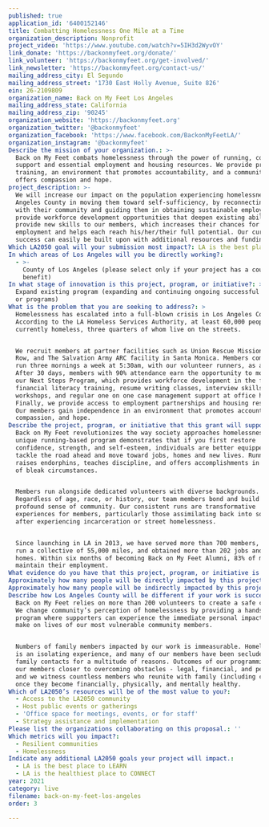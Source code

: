 ```yaml
---
published: true
application_id: '6400152146'
title: Combatting Homelessness One Mile at a Time
organization_description: Nonprofit
project_video: 'https://www.youtube.com/watch?v=5IH3d2WyvOY'
link_donate: 'https://backonmyfeet.org/donate/'
link_volunteer: 'https://backonmyfeet.org/get-involved/'
link_newsletter: 'https://backonmyfeet.org/contact-us/'
mailing_address_city: El Segundo
mailing_address_street: '1730 East Holly Avenue, Suite 826'
ein: 26-2109809
organization_name: Back on My Feet Los Angeles
mailing_address_state: California
mailing_address_zip: '90245'
organization_website: 'https://backonmyfeet.org'
organization_twitter: '@backonmyfeet'
organization_facebook: 'https://www.facebook.com/BackonMyFeetLA/'
organization_instagram: '@backonmyfeet'
Describe the mission of your organization.: >-
  Back on My Feet combats homelessness through the power of running, community
  support and essential employment and housing resources. We provide practical
  training, an environment that promotes accountability, and a community that
  offers compassion and hope.
project_description: >-
  We will increase our impact on the population experiencing homelessness in Los
  Angeles County in moving them toward self-sufficiency, by reconnecting them
  with their community and guiding them in obtaining sustainable employment. We
  provide workforce development opportunities that deepen existing abilities and
  provide new skills to our members, which increases their chances for
  employment and helps each reach his/her/their full potential. Our current
  success can easily be built upon with additional resources and funding.
Which LA2050 goal will your submission most impact?: LA is the best place to LIVE
In which areas of Los Angeles will you be directly working?:
  - >-
    County of Los Angeles (please select only if your project has a countywide
    benefit)
In what stage of innovation is this project, program, or initiative?: >-
  Expand existing program (expanding and continuing ongoing successful projects
  or programs)
What is the problem that you are seeking to address?: >
  Homelessness has escalated into a full-blown crisis in Los Angeles County.
  According to the LA Homeless Services Authority, at least 60,000 people are
  currently homeless, three quarters of whom live on the streets. 


  We recruit members at partner facilities such as Union Rescue Mission on Skid
  Row, and The Salvation Army ARC facility in Santa Monica. Members commit to
  run three mornings a week at 5:30am, with our volunteer runners, as a team.
  After 30 days, members with 90% attendance earn the opportunity to move into
  our Next Steps Program, which provides workforce development in the form of
  financial literacy training, resume writing classes, interview skills
  workshops, and regular one on one case management support at office hours.
  Finally, we provide access to employment partnerships and housing resources.
  Our members gain independence in an environment that promotes accountability,
  compassion, and hope. 
Describe the project, program, or initiative that this grant will support to address the problem identified.: >
  Back on My Feet revolutionizes the way society approaches homelessness. Our
  unique running-based program demonstrates that if you first restore
  confidence, strength, and self-esteem, individuals are better equipped to
  tackle the road ahead and move toward jobs, homes and new lives. Running
  raises endorphins, teaches discipline, and offers accomplishments in the midst
  of bleak circumstances. 


  Members run alongside dedicated volunteers with diverse backgrounds.
  Regardless of age, race, or history, our team members bond and build a
  profound sense of community. Our consistent runs are transformative
  experiences for members, particularly those assimilating back into society
  after experiencing incarceration or street homelessness. 


  Since launching in LA in 2013, we have served more than 700 members, who have
  run a collective of 55,000 miles, and obtained more than 202 jobs and 167
  homes. Within six months of becoming Back on My Feet Alumni, 83% of members
  maintain their employment. 
What evidence do you have that this project, program, or initiative is or will be successful, and how will you define and measure success?: "Long Term: \n\nSuccess is having Los Angeles shed the title of homeless capital of the country, and change stereotypes surrounding homelessness.\n\nShort Term:  \n\nExpand our programming to two new partner facilities. Our success will be measured by how many individuals cross the finish line in obtaining sustainable employment.\n\nWe take a holistic approach to getting our members back on their feet. This includes providing financial aid grants to members for expenses that have historically been barriers to securing employment or housing such as transportation to new jobs, security deposits, tuition, and work clothes. Additionally we can purchase a key ingredient for our program - running gear and race entries for our members. \n\nOther ways we track success:\n\n*\tNumber of new member sign ups\n*\tNumber of members in attendance per run\n*\tNumber of volunteers in attendance per run\n*\tTotal miles run per member and as a facility team\n*\tTracking pace of a mile run (This is key because it demonstrates to members the tangible results of their hard work.)\n*\tNumber of members in Next Steps programming\n*\tNumber of alumni members\n*\tMembers transitioned who secured work\n*\tMembers graduated from the program\n"
Approximately how many people will be directly impacted by this project, program, or initiative?: '300'
Approximately how many people will be indirectly impacted by this project, program, or initiative?: ''
Describe how Los Angeles County will be different if your work is successful.: >
  Back on My Feet relies on more than 200 volunteers to create a safe community.
  We change community’s perception of homelessness by providing a hands on
  program where supporters can experience the immediate personal impact they
  make on lives of our most vulnerable community members. 


  Numbers of family members impacted by our work is immeasurable. Homelessness
  is an isolating experience, and many of our members have been secluded from
  family contacts for a multitude of reasons. Outcomes of our programming move
  our members closer to overcoming obstacles - legal, financial, and personal -
  and we witness countless members who reunite with family (including children),
  once they become financially, physically, and mentally healthy.   
Which of LA2050’s resources will be of the most value to you?:
  - Access to the LA2050 community
  - Host public events or gatherings
  - 'Office space for meetings, events, or for staff'
  - Strategy assistance and implementation
Please list the organizations collaborating on this proposal.: ''
Which metrics will you impact?:
  - Resilient communities
  - Homelessness
Indicate any additional LA2050 goals your project will impact.:
  - LA is the best place to LEARN
  - LA is the healthiest place to CONNECT
year: 2021
category: live
filename: back-on-my-feet-los-angeles
order: 3

---
```


